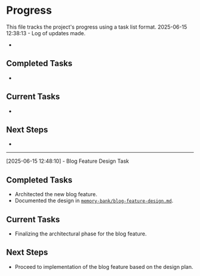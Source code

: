 # Progress

This file tracks the project's progress using a task list format.
2025-06-15 12:38:13 - Log of updates made.

*

## Completed Tasks

*   

## Current Tasks

*   

## Next Steps

*
---
[2025-06-15 12:48:10] - Blog Feature Design Task
## Completed Tasks
*   Architected the new blog feature.
*   Documented the design in [`memory-bank/blog-feature-design.md`](memory-bank/blog-feature-design.md:1).

## Current Tasks
*   Finalizing the architectural phase for the blog feature.

## Next Steps
*   Proceed to implementation of the blog feature based on the design plan.